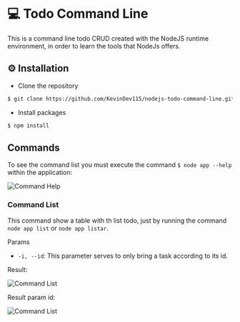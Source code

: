 # 💻 Todo Command Line

This is a command line todo CRUD created with the NodeJS runtime environment, in order to learn the tools that NodeJs offers.

## ⚙ Installation

- Clone the repository
```sh
$ git clone https://github.com/KevinDev115/nodejs-todo-command-line.git
```

- Install packages 
```sh
$ npm install
```

##  Commands

To see the command list you must execute the command `$ node app --help` within the application:

![Command Help](https://firebasestorage.googleapis.com/v0/b/react-native-restaurants-8dbbf.appspot.com/o/img%2Fhelp.png?alt=media&token=9183775a-e804-408b-b355-bc6ffb7cbc64)  


### Command List

This command show a table with th list todo, just by running the command `node app list` or `node app listar`.

Params
  - `-i, --id`: This parameter serves to only bring a task according to its id.
  
 Result:
 
![Command List](https://firebasestorage.googleapis.com/v0/b/react-native-restaurants-8dbbf.appspot.com/o/img%2Flist.png?alt=media&token=14d5b38c-f50a-4786-aff6-791930514fb7)  

Result param id: 

![Command List](https://firebasestorage.googleapis.com/v0/b/react-native-restaurants-8dbbf.appspot.com/o/img%2Flist_id.png?alt=media&token=31911912-1d8b-4720-b7f2-130dbe9a63f1)  
